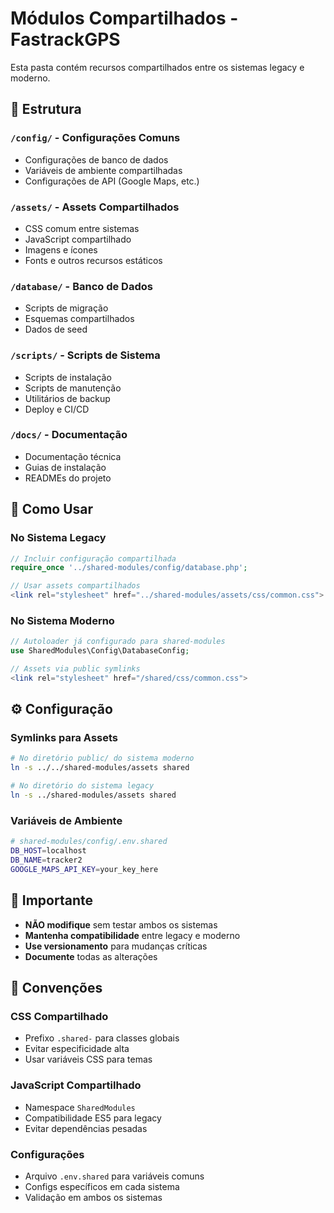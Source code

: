 # Módulos Compartilhados - FastrackGPS

Esta pasta contém recursos compartilhados entre os sistemas legacy e moderno.

## 📁 Estrutura

### `/config/` - Configurações Comuns
- Configurações de banco de dados
- Variáveis de ambiente compartilhadas
- Configurações de API (Google Maps, etc.)

### `/assets/` - Assets Compartilhados
- CSS comum entre sistemas
- JavaScript compartilhado
- Imagens e ícones
- Fonts e outros recursos estáticos

### `/database/` - Banco de Dados
- Scripts de migração
- Esquemas compartilhados
- Dados de seed

### `/scripts/` - Scripts de Sistema
- Scripts de instalação
- Scripts de manutenção
- Utilitários de backup
- Deploy e CI/CD

### `/docs/` - Documentação
- Documentação técnica
- Guias de instalação
- READMEs do projeto

## 🔗 Como Usar

### No Sistema Legacy
```php
// Incluir configuração compartilhada
require_once '../shared-modules/config/database.php';

// Usar assets compartilhados
<link rel="stylesheet" href="../shared-modules/assets/css/common.css">
```

### No Sistema Moderno
```php
// Autoloader já configurado para shared-modules
use SharedModules\Config\DatabaseConfig;

// Assets via public symlinks
<link rel="stylesheet" href="/shared/css/common.css">
```

## ⚙️ Configuração

### Symlinks para Assets
```bash
# No diretório public/ do sistema moderno
ln -s ../../shared-modules/assets shared

# No diretório do sistema legacy  
ln -s ../shared-modules/assets shared
```

### Variáveis de Ambiente
```bash
# shared-modules/config/.env.shared
DB_HOST=localhost
DB_NAME=tracker2
GOOGLE_MAPS_API_KEY=your_key_here
```

## 🚨 Importante

- **NÃO modifique** sem testar ambos os sistemas
- **Mantenha compatibilidade** entre legacy e moderno
- **Use versionamento** para mudanças críticas
- **Documente** todas as alterações

## 📝 Convenções

### CSS Compartilhado
- Prefixo `.shared-` para classes globais
- Evitar especificidade alta
- Usar variáveis CSS para temas

### JavaScript Compartilhado
- Namespace `SharedModules`
- Compatibilidade ES5 para legacy
- Evitar dependências pesadas

### Configurações
- Arquivo `.env.shared` para variáveis comuns
- Configs específicos em cada sistema
- Validação em ambos os sistemas